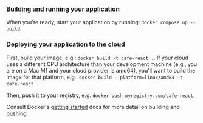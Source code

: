 ### Building and running your application

When you're ready, start your application by running:
`docker compose up --build`.

### Deploying your application to the cloud

First, build your image, e.g.: `docker build -t cafe-react .`.
If your cloud uses a different CPU architecture than your development
machine (e.g., you are on a Mac M1 and your cloud provider is amd64),
you'll want to build the image for that platform, e.g.:
`docker build --platform=linux/amd64 -t cafe-react .`.

Then, push it to your registry, e.g. `docker push myregistry.com/cafe-react`.

Consult Docker's [getting started](https://docs.docker.com/go/get-started-sharing/)
docs for more detail on building and pushing.